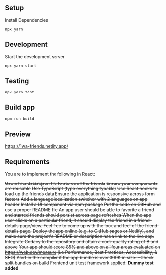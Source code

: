 ## Setup

Install Dependencies

`npx yarn`

## Development

Start the development server

`npx yarn start`

## Testing

`npx yarn test`

## Build app

`npm run build`

## Preview

https://1wa-friends.netlify.app/

## Requirements

You are to implement the following in React:

~~Use a friendsList.json file to stores all the friends~~
~~Ensure your components are reusable~~
~~Use TypeScript (type everything typable)~~
~~Use React hooks to load up the friends data~~
~~Ensure the application is responsive across form factors~~
~~Add a language localization switcher with 2 languages on app header~~
~~Install a UI component via npm package~~
~~Put the code on GitHub and use a proper README file~~
~~An app user should be able to favorite a friend and starred friends should persist across page refreshes When the app user clicks on a particular friend, it should display the friend in a friend-details page/view. Feel free to come up with the look and feel of the friend-details page.~~
~~Deploy the app online (e.g. to GitHub pages or Netlify), and make sure the project's README or description has a link to the live app.~~
~~Integrate Codacy to the repository and attain a code quality rating of B and above~~
~~Your app should score 85% and above on all four areas evaluated on https://web.dev/measure (i.e Performance, Best Practices, Accessibility, & SEO)~~
~~Alert in the compiler if the app bundle is over 300K in size: \*Check split bundles on build~~
Frontend unit test framework applied: **Dummy test added**
